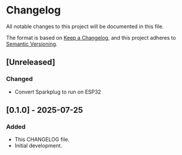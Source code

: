 # Changelog

All notable changes to this project will be documented in this file.

The format is based on [Keep a Changelog](https://keepachangelog.com/en/1.1.0/),
and this project adheres to [Semantic Versioning](https://semver.org/spec/v2.0.0.html).

## [Unreleased]

### Changed

- Convert Sparkplug to run on ESP32

## [0.1.0] - 2025-07-25

### Added

- This CHANGELOG file.
- Initial development.
